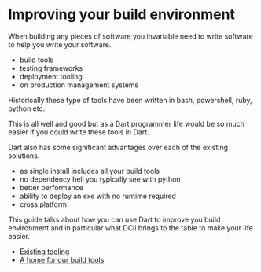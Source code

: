 # Improving your build environment

When building any pieces of software you invariable need to write software to help you write your software.

* build tools
* testing frameworks
* deployment tooling
* on production management systems

Historically these type of tools have been written in bash, powershell, ruby, python etc.

This is all well and good but as a Dart programmer life would be so much easier if you could write these tools in Dart.

Dart also has some significant advantages over each of the existing solutions.&#x20;

* as single install includes all your build tools
* no dependency hell you typically see with python
* better performance
* ability to deploy an exe with no runtime required
* cross platform

This guide talks about how you can use Dart to improve you build environment and in particular what DCli brings to the table to make your life easier.

* [Existing tooling](existing-tooling.md)
* [A home for our build tools](a-home-for-your-build-tools.md)

